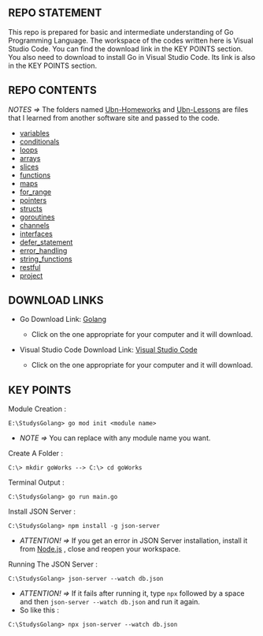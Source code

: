 **REPO STATEMENT** 
---

This repo is prepared for basic and intermediate understanding of Go Programming Language. The workspace of the codes written here is Visual Studio Code.
You can find the download link in the KEY POINTS section. You also need to download to install Go in Visual Studio Code. Its link is also in the KEY POINTS section.



**REPO CONTENTS**
---
*NOTES =>* The folders named [Ubn-Homeworks](https://github.com/arzuups/StudysGolang/tree/main/Ubn-Homeworks) and [Ubn-Lessons](https://github.com/arzuups/StudysGolang/tree/main/Ubn-Lessons) are files that I learned from another software site and passed to the code.


- [variables](https://github.com/arzuups/StudysGolang/tree/main/variables)
- [conditionals](https://github.com/arzuups/StudysGolang/tree/main/conditionals)
- [loops](https://github.com/arzuups/StudysGolang/tree/main/loops)
- [arrays](https://github.com/arzuups/StudysGolang/tree/main/arrays)
- [slices](https://github.com/arzuups/StudysGolang/tree/main/slices)
- [functions](https://github.com/arzuups/StudysGolang/tree/main/functions)
- [maps](https://github.com/arzuups/StudysGolang/tree/main/maps)
- [for_range](https://github.com/arzuups/StudysGolang/tree/main/for_range)
- [pointers](https://github.com/arzuups/StudysGolang/tree/main/pointers)
- [structs](https://github.com/arzuups/StudysGolang/tree/main/structs)
- [goroutines](https://github.com/arzuups/StudysGolang/tree/main/goroutines)
- [channels](https://github.com/arzuups/StudysGolang/tree/main/channels)
- [interfaces](https://github.com/arzuups/StudysGolang/tree/main/interfaces)
- [defer_statement](https://github.com/arzuups/StudysGolang/tree/main/defer_statement)
- [error_handling](https://github.com/arzuups/StudysGolang/tree/main/error_handling)
- [string_functions](https://github.com/arzuups/StudysGolang/tree/main/string_functions)
- [restful](https://github.com/arzuups/StudysGolang/tree/main/restful)
- [project](https://github.com/arzuups/StudysGolang/tree/main/project)



DOWNLOAD LINKS
---

- Go Download Link: [Golang](https://go.dev/dl/)
  - Click on the one appropriate for your computer and it will download.
  
- Visual Studio Code Download Link: [Visual Studio Code](https://code.visualstudio.com/download)
  - Click on the one appropriate for your computer and it will download.
  


**KEY POINTS**
---

Module Creation :

``` 
E:\StudysGolang> go mod init <module name> 
```
- *NOTE =>* You can replace <module name> with any module name you want.
  
Create A Folder : 
``` 
C:\> mkdir goWorks --> C:\> cd goWorks 
  ```

Terminal Output : 
``` 
C:\StudysGolang> go run main.go 
  ```

Install JSON Server :
``` 
C:\StudysGolang> npm install -g json-server
  ```
  - *ATTENTION! =>* If you get an error in JSON Server installation, install it from [Node.js](https://nodejs.org) , close and reopen your workspace.

Running The JSON Server :
```
C:\StudysGolang> json-server --watch db.json
  ```
  - *ATTENTION! =>* If it fails after running it, type `npx` followed by a space and then `json-server --watch db.json` and run it again.
  - So like this : 
```
C:\StudysGolang> npx json-server --watch db.json
  ```
